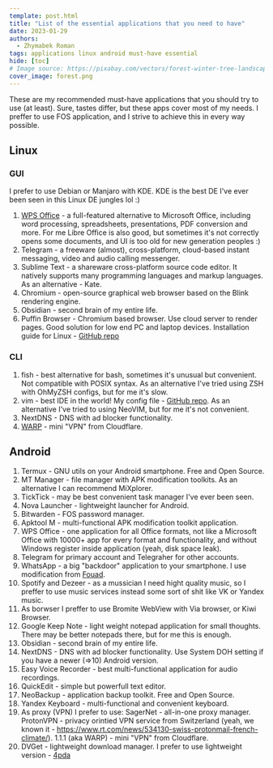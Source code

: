 ```yaml
---
template: post.html
title: "List of the essential applications that you need to have"
date: 2023-01-29
authors:
  - Zhymabek Roman
tags: applications linux android must-have essential
hide: [toc]
# Image source: https://pixabay.com/vectors/forest-winter-tree-landscape-4824759/
cover_image: forest.png
---
```


These are my recommended must-have applications that you should try to use (at least). Sure, tastes differ, but these apps cover most of my needs. I preffer to use FOS application, and I strive to achieve this in every way possible.

<!--more-->

## Linux
### GUI
I prefer to use Debian or Manjaro with KDE. KDE is the best DE I've ever been seen in this Linux DE jungles lol :)

1. [WPS Office](https://www.wps.com/office/linux/) - a full-featured alternative to Microsoft Office, including word processing, spreadsheets, presentations, PDF conversion and more. For me Libre Office is also good, but sometimes it's not correctly opens some documents, and UI is too old for new generation peoples :)
2. Telegram - a freeware (almost), cross-platform, cloud-based instant messaging, video and audio calling messenger.
3. Sublime Text - a shareware cross-platform source code editor. It natively supports many programming languages and markup languages. As an alternative - Kate.
4. Chromium - open-source graphical web browser based on the Blink rendering engine.
5. Obsidian - second brain of my entire life.
6. Puffin Browser - Chromium based browser. Use cloud server to render pages. Good solution for low end PC and laptop devices. Installation guide for Linux - [GitHub repo](https://github.com/ZhymabekRoman/Puffin-Browser-on-Linux)

### CLI
1. fish - best alternative for bash, sometimes it's unusual but convenient. Not compatible with POSIX syntax. As an alternative I've tried using ZSH with OhMyZSH configs, but for me it's slow.
2. vim - best IDE in the world! My config file - [GitHub repo](https://github.com/ZhymabekRoman/MyVIM). As an alternative I've tried to using NeoVIM, but for me it's not convenient.
3. NextDNS - DNS with ad blocker functionality.
4. [WARP](https://developers.cloudflare.com/warp-client/) - mini "VPN" from Cloudflare.

## Android
1. Termux - GNU utils on your Android smartphone. Free and Open Source.
2. MT Manager - file manager with APK modification toolkits. As an alternative I can recommend MiXplorer.
3. TickTick - may be best convenient task manager I've ever been seen.
4. Nova Launcher - lightweight launcher for Android.
5. Bitwarden - FOS password manager.
6. Apktool M - multi-functional APK modification toolkit application.
7. WPS Office - one application for all Office formats, not like a Microsoft Office with 10000+ app for every format and functionality, and without Windows register inside application (yeah, disk space leak).
8. Telegram for primary account and Telegraher for other accounts.
9. WhatsApp - a big "backdoor" application to your smartphone. I use modification from [Fouad](http://down.fouadmods.com).
10. Spotify and Dezeer - as a mussician I need hight quality music, so I preffer to use music services instead some sort of shit like VK or Yandex music.
11. As borwser I preffer to use Bromite WebView with Via browser, or Kiwi Browser.
12. Google Keep Note - light weight notepad application for small thoughts. There may be better notepads there, but for me this is enough.
13. Obsidian - second brain of my entire life.
14. NextDNS - DNS with ad blocker functionality. Use System DOH setting if you have a newer (=>10) Android version.
15. Easy Voice Recorder - best multi-functional application for audio recordings.
16. QuickEdit - simple but powerfull text editor.
17. NeoBackup - application backup toolkit. Free and Open Source.
18. Yandex Keyboard - multi-functional and convenient keyboard.
19. As proxy (VPN) I prefer to use:
    SagerNet - all-in-one proxy manager.
    ProtonVPN - privacy orintied VPN service from Switzerland (yeah, we known it - https://www.rt.com/news/534130-swiss-protonmail-french-climate/).
    1.1.1 (aka WARP) - mini "VPN" from Cloudflare.
20. DVGet - lightweight download manager. I prefer to use lightweight version - [4pda](https://4pda.to/forum/index.php?showtopic=280941&view=findpost&p=117089212)
